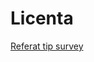 # Licenta  
[Referat tip survey](https://docs.google.com/document/d/1ba1D8860SweYPgR3GH-ugN11ls0fLFHX1Rn0ryZ-gZg/edit)  
